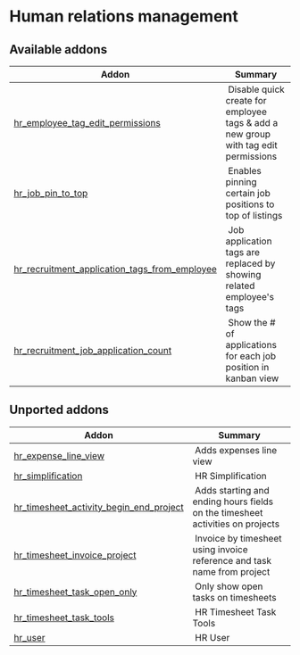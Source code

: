 Human relations management
==========================

[//]: # (addons)

Available addons
----------------
**Addon** | **Summary**
--- | ---
[hr_employee_tag_edit_permissions](hr_employee_tag_edit_permissions/) | Disable quick create for employee tags & add a new group with tag edit permissions
[hr_job_pin_to_top](hr_job_pin_to_top/) | Enables pinning certain job positions to top of listings
[hr_recruitment_application_tags_from_employee](hr_recruitment_application_tags_from_employee/) | Job application tags are replaced by showing related employee's tags
[hr_recruitment_job_application_count](hr_recruitment_job_application_count/) | Show the # of applications for each job position in kanban view

Unported addons
----------------
**Addon** | **Summary**
--- | ---
[hr_expense_line_view](hr_expense_line_view/) | Adds expenses line view
[hr_simplification](hr_simplification/) | HR Simplification
[hr_timesheet_activity_begin_end_project](hr_timesheet_activity_begin_end_project/) | Adds starting and ending hours fields on the timesheet activities on projects
[hr_timesheet_invoice_project](hr_timesheet_invoice_project/) | Invoice by timesheet using invoice reference and task name from project
[hr_timesheet_task_open_only](hr_timesheet_task_open_only/) | Only show open tasks on timesheets
[hr_timesheet_task_tools](hr_timesheet_task_tools/) | HR Timesheet Task Tools
[hr_user](hr_user/) | HR User
